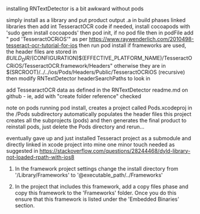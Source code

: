 installing RNTextDetector is a bit awkward without pods

simply install as a library and put product output .a in build phases linked libraries
then
add int TesseractOCR code 
  if needed, install cocoapods with 'sudo gem install cocoapods'
  then pod init, if no pod file 
  then in podFile add "  pod 'TesseractOCRiOS'"  as per https://www.raywenderlich.com/2010498-tesseract-ocr-tutorial-for-ios
  then run pod install
    if frameworks are used, the header files are stored in 
      ${BUILD_DIR}/$(CONFIGURATION)$(EFFECTIVE_PLATFORM_NAME)/TesseractOCRiOS/TesseractOCR.framework/Headers"
    otherwise they are in 
      $(SRCROOT)/../../ios/Pods/Headers/Public/TesseractOCRiOS (recursive)
  then modify RNTextDetector headerSearchPaths to look in 


add TessearactOCR data as defined in the RNTextDetector readme.md on github - ie, add with "create folder reference" checked


note on pods
  running pod install, creates a project called Pods.xcodeproj in the /Pods subdirectory 
    automatically populates the header files 
  this project creates all the subprojects (pods) and then generates the final product
  to reinstall pods, just delete the Pods directory and rerun...

eventually gave up and just installed Tesseract project as a submodule and directly linked in xcode project into mine
one minor touch needed as suggested in https://stackoverflow.com/questions/28244468/dyld-library-not-loaded-rpath-with-ios8
1. In the framework project settings change the install directory from '/Library/Frameworks' to '@executable_path/../Frameworks'

2. In the project that includes this framework, add a copy files phase and copy this framework to the 'Frameworks' folder. Once you do this ensure that this framework is listed under the 'Embedded Binaries' section.
<!-- Tesseract pod, generates xconfig files that have extra LD flags which cause problems



_PRODUCTS_DIR = /Users/stevenmason/Library/Developer/Xcode/DerivedData/sphb-dzvodmowroxobadxacwdqspzltrd/Build/Products/Debug-iphoneos
_BUILD_DIR = /Users/stevenmason/Library/Developer/Xcode/DerivedData/sphb-dzvodmowroxobadxacwdqspzltrd/Build/Intermediates.noindex/sphb.build/Debug-iphoneos/sphb.build/Objects-normal/arm64

Ld _PRODUCTS_DIR/sphb.app/sphb normal arm64 (in target 'sphb' from project 'sphb')
    cd /Users/stevenmason/Documents/__projects/stpauls_billing/sphb/ios

    .../clang 
      -target arm64-apple-ios11.2 
      -isysroot /Applications/Xcode11_1.app/Contents/Developer/Platforms/iPhoneOS.platform/Developer/SDKs/iPhoneOS13.1.sdk 
      -L_PRODUCTS_DIR 
      -L/Users/stevenmason/Documents/__projects/stpauls_billing/sphb/ios/Pods/TesseractOCRiOS/TesseractOCR/lib 
      -F_PRODUCTS_DIR 
      -F_PRODUCTS_DIR/TesseractOCRiOS 
      -filelist _BUILD_DIR/sphb.LinkFileList 
      -Xlinker -rpath 
      -Xlinker @executable_path/Frameworks 
      -Xlinker -rpath 
      -Xlinker @loader_path/Frameworks 
      -Xlinker -rpath 
      -Xlinker @executable_path/Frameworks 
      -Xlinker -object_path_lto 
      -Xlinker _BUILD_DIR/sphb_lto.o 
      -Xlinker -export_dynamic 
      -Xlinker -no_deduplicate 
      -fembed-bitcode-marker 
      -fobjc-arc 
      -fobjc-link-runtime 
      -ObjC 
      -lz 
      -framework Foundation 
      -framework TesseractOCR 
      -framework UIKit 
      -ObjC 
      -lc++ 
      -framework JavaScriptCore 
      _PRODUCTS_DIR/libRCTBlob.a 
      _PRODUCTS_DIR/libRCTAnimation.a 
      _PRODUCTS_DIR/libReact.a 
      _PRODUCTS_DIR/libRCTActionSheet.a 
      _PRODUCTS_DIR/libRCTGeolocation.a 
      _PRODUCTS_DIR/libRCTImage.a 
      _PRODUCTS_DIR/libRCTLinking.a 
      _PRODUCTS_DIR/libRCTNetwork.a 
      _PRODUCTS_DIR/libRCTSettings.a 
      _PRODUCTS_DIR/libRCTText.a 
      _PRODUCTS_DIR/libRCTVibration.a 
      _PRODUCTS_DIR/libRCTWebSocket.a 
      -framework Pods_sphb 
      _PRODUCTS_DIR/libRNTextDetector.a 
      -Xlinker -dependency_info 
      -Xlinker _BUILD_DIR/sphb_dependency_info.dat 
      -o _PRODUCTS_DIR/sphb.app/sphb

ld: warning: directory not found for option '-F_PRODUCTS_DIR/TesseractOCRiOS'
ld: framework not found TesseractOCR
clang: error: linker command failed with exit code 1 (use -v to see invocation) -->